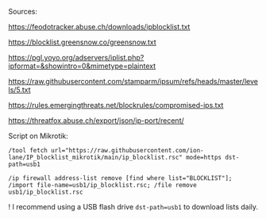 Sources:

https://feodotracker.abuse.ch/downloads/ipblocklist.txt

https://blocklist.greensnow.co/greensnow.txt

https://pgl.yoyo.org/adservers/iplist.php?ipformat=&showintro=0&mimetype=plaintext

https://raw.githubusercontent.com/stamparm/ipsum/refs/heads/master/levels/5.txt

https://rules.emergingthreats.net/blockrules/compromised-ips.txt

https://threatfox.abuse.ch/export/json/ip-port/recent/


Script on Mikrotik:

``
/tool fetch url="https://raw.githubusercontent.com/ion-lane/IP_blocklist_mikrotik/main/ip_blocklist.rsc" mode=https dst-path=usb1
``

``
/ip firewall address-list remove [find where list="BLOCKLIST"]; /import file-name=usb1/ip_blocklist.rsc; /file remove usb1/ip_blocklist.rsc
``

! I recommend using a USB flash drive ``dst-path=usb1``  to download lists daily.
